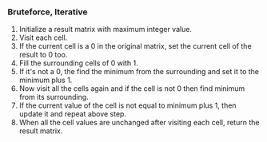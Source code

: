 ### Bruteforce, Iterative

1. Initialize a result matrix with maximum integer value.
2. Visit each cell.
3. If the current cell is a 0 in the original matrix, set the current cell of the result to 0 too.
4. Fill the surrounding cells of 0 with 1.   
5. If it's not a 0, the find the minimum from the surrounding and set it to the minimum plus 1.
6. Now visit all the cells again and if the cell is not 0 then find minimum from its surrounding.
7. If the current value of the cell is not equal to minimum plus 1, then update it and repeat above step.
8. When all the cell values are unchanged after visiting each cell, return the result matrix.